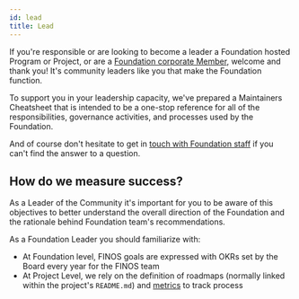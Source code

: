 ```yaml
---
id: lead
title: Lead
---
```


If you're responsible or are looking to become a leader a Foundation hosted Program or Project, or are a [Foundation corporate Member](finos.org/members), welcome and thank you!  It's community leaders like you that make the Foundation function.

To support you in your leadership capacity, we've prepared a Maintainers Cheatsheet that is intended to be a one-stop reference for all of the responsibilities, governance activities, and processes used by the Foundation.

And of course don't hesitate to get in [touch with Foundation staff](finos.org/contact-us) if you can't find the answer to a question.

## How do we measure success?
As a Leader of the Community it's important for you to be aware of this objectives to better understand the overall direction of the Foundation and the rationale behind Foundation team's recommendations.

As a Foundation Leader you should familiarize with:
- At Foundation level, FINOS goals are expressed with OKRs set by the Board every year for the FINOS team
- At Project Level, we rely on the definition of roadmaps (normally linked within the project's `README.md`) and [metrics](metrics.finos.org) to track process